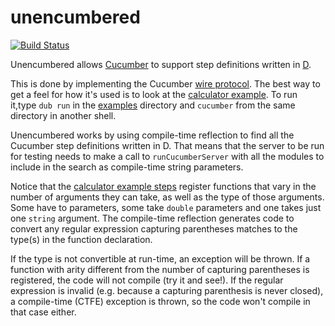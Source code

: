 unencumbered
============
[![Build Status](https://travis-ci.org/atilaneves/unencumbered.png?branch=master)](https://travis-ci.org/atilaneves/unencumbered)

Unencumbered allows [Cucumber](https://github.com/cucumber/cucumber/wiki)
to support step definitions written in [D](http://dlang.org/).

This is done by implementing the Cucumber
[wire protocol](https://github.com/cucumber/cucumber/wiki/Wire-Protocol).
The best way to get a feel for how it's used is to look at the
[calculator example](examples/source/app.d). To run it,type `dub run` in the
[examples](examples) directory and `cucumber` from the same directory in another shell.

Unencumbered works by using compile-time reflection to find all the
Cucumber step definitions written in D. That means that the server to be run
for testing needs to make a call to `runCucumberServer` with
all the modules to include in the search as compile-time string parameters.

Notice that the [calculator example steps](tests/calculator/steps.d) register
functions that vary in the number of arguments they can take, as well as
the type of those arguments. Some have to parameters, some take `double`
parameters and one takes just one `string` argument.
The compile-time reflection generates code to convert any regular expression
capturing parentheses matches to the type(s) in the function declaration.

If the type is not convertible at run-time, an exception will be thrown.
If a function with arity different from the number of capturing parentheses
is registered, the code will not compile (try it and see!).
If the regular expression is invalid (e.g. because a capturing parenthesis
is never closed), a compile-time (CTFE) exception is thrown, so the code
won't compile in that case either.
